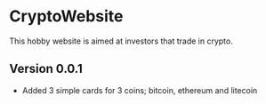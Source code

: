 # CryptoWebsite

This hobby website is aimed at investors that trade in crypto.

## Version 0.0.1
- Added 3 simple cards for 3 coins; bitcoin, ethereum and litecoin
